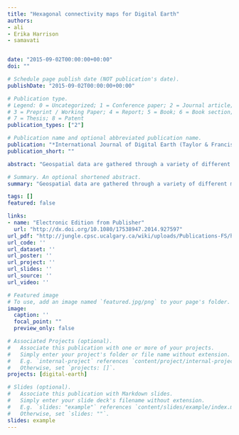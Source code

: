 ```yaml
---
title: "Hexagonal connectivity maps for Digital Earth"
authors:
- ali
- Erika Harrison
- samavati


date: "2015-09-02T00:00:00+00:00"
doi: ""

# Schedule page publish date (NOT publication's date).
publishDate: "2015-09-02T00:00:00+00:00"

# Publication type.
# Legend: 0 = Uncategorized; 1 = Conference paper; 2 = Journal article;
# 3 = Preprint / Working Paper; 4 = Report; 5 = Book; 6 = Book section;
# 7 = Thesis; 8 = Patent
publication_types: ["2"]

# Publication name and optional abbreviated publication name.
publication: "*International Journal of Digital Earth (Taylor & Francis)*"
publication_short: ""

abstract: "Geospatial data are gathered through a variety of different methods. The integration and handling of such datasets within a Digital Earth framework are very important in many aspects of science and engineering. One means of addressing these tasks is to use a Discrete Global Grid System and map points of the Earth's surface to cells. An indexing mechanism is needed to access the data and handle data queries within these cells. In this paper, we present a general hierarchical indexing mechanism for hexagonal cells resulting from the refinement of triangular spherical polyhedra representing the Earth. In this work, we establish a 2D hexagonal coordinate system and diamond-based hierarchies for hexagonal cells that enables efficient determination of hierarchical relationships for various hexagonal refinements and demonstrate its usefulness in Digital Earth frameworks."

# Summary. An optional shortened abstract.
summary: "Geospatial data are gathered through a variety of different methods. The integration and handling of such datasets within a Digital Earth framework are very important in many aspects of science and engineering. One means of addressing these tasks is to use a Discrete Global Grid System and map points of the Earth's surface to cells. An indexing mechanism is needed to access the data and handle data queries within these cells. In this paper, we present a general hierarchical indexing mechanism fo..."

tags: []
featured: false

links:
- name: "Electronic Edition from Publisher"
  url: "http://dx.doi.org/10.1080/17538947.2014.927597"
url_pdf: "http://jungle.cpsc.ucalgary.ca/wiki/uploads/Publications-FS/hex-con-maps-jde2014-mahdavi-amiri.pdf"
url_code: ''
url_dataset: ''
url_poster: ''
url_project: ''
url_slides: ''
url_source: ''
url_video: ''

# Featured image
# To use, add an image named `featured.jpg/png` to your page's folder. 
image:
  caption: ''
  focal_point: ""
  preview_only: false

# Associated Projects (optional).
#   Associate this publication with one or more of your projects.
#   Simply enter your project's folder or file name without extension.
#   E.g. `internal-project` references `content/project/internal-project/index.md`.
#   Otherwise, set `projects: []`.
projects: [digital-earth]

# Slides (optional).
#   Associate this publication with Markdown slides.
#   Simply enter your slide deck's filename without extension.
#   E.g. `slides: "example"` references `content/slides/example/index.md`.
#   Otherwise, set `slides: ""`.
slides: example
---
```

